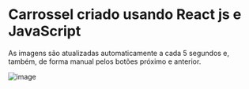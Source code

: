 # Carrossel criado usando React js e JavaScript

As imagens são atualizadas automaticamente a cada 5 segundos e, também, de forma manual pelos botões próximo e anterior.

![image](https://github.com/user-attachments/assets/a5c8f866-ac0e-4073-ba72-1cb0d18df713)
